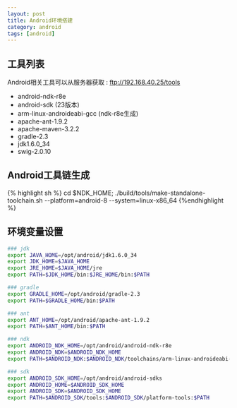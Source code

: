 ```yaml
---
layout: post
title: Android环境搭建
category: android
tags: [android]
---
```


## 工具列表

Android相关工具可以从服务器获取 : ftp://192.168.40.25/tools

* android-ndk-r8e
* android-sdk (23版本)
* arm-linux-androideabi-gcc (ndk-r8e生成)
* apache-ant-1.9.2
* apache-maven-3.2.2
* gradle-2.3
* jdk1.6.0_34
* swig-2.0.10

## Android工具链生成

{% highlight sh %}
cd $NDK_HOME;
./build/tools/make-standalone-toolchain.sh  --platform=android-8 --system=linux-x86_64
{%endhighlight %}

## 环境变量设置

```sh
### jdk
export JAVA_HOME=/opt/android/jdk1.6.0_34
export JDK_HOME=$JAVA_HOME
export JRE_HOME=$JAVA_HOME/jre
export PATH=$JDK_HOME/bin:$JRE_HOME/bin:$PATH

### gradle
export GRADLE_HOME=/opt/android/gradle-2.3
export PATH=$GRADLE_HOME/bin:$PATH

### ant
export ANT_HOME=/opt/android/apache-ant-1.9.2
export PATH=$ANT_HOME/bin:$PATH

### ndk
export ANDROID_NDK_HOME=/opt/android/android-ndk-r8e
export ANDROID_NDK=$ANDROID_NDK_HOME
export PATH=$ANDROID_NDK:$ANDROID_NDK/toolchains/arm-linux-androideabi-4.4.3/prebuilt/linux-x86_64/bin:$PATH

### sdk
export ANDROID_SDK_HOME=/opt/android/android-sdks
export ANDROID_HOME=$ANDROID_SDK_HOME
export ANDROID_SDK=$ANDROID_SDK_HOME
export PATH=$ANDROID_SDK/tools:$ANDROID_SDK/platform-tools:$PATH
```



